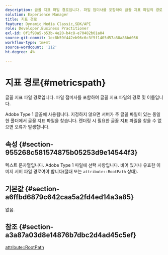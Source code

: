 ```yaml
---
description: 글꼴 지표 파일 경로입니다. 파일 접미사를 포함하여 글꼴 지표 파일의 경로 및 이름입니다.
solution: Experience Manager
title: 지표 경로
feature: Dynamic Media Classic,SDK/API
role: Developer,Business Practitioner
exl-id: 0f1f98a5-b53b-4e20-b4c8-e70482b01a04
source-git-commit: 1ec8b59f442eb96c6c3f5f1405d57a38a86bd056
workflow-type: tm+mt
source-wordcount: '112'
ht-degree: 4%

---
```


# 지표 경로{#metricspath}

글꼴 지표 파일 경로입니다. 파일 접미사를 포함하여 글꼴 지표 파일의 경로 및 이름입니다.

Adobe Type 1 글꼴에 사용됩니다. 지정하지 않으면 서버가 주 글꼴 파일이 있는 동일한 폴더에서 글꼴 지표 파일을 찾습니다. 렌더링 시 필요한 글꼴 지표 파일을 찾을 수 없으면 오류가 발생합니다.

## 속성 {#section-955268c581574875b05253d9e14544f3}

텍스트 문자열입니다. Adobe Type 1 파일에 선택 사항입니다. 비어 있거나 유효한 이미지 서버 파일 경로여야 합니다(절대 또는 `attribute::RootPath` 상대).

## 기본값 {#section-a6ffbd6879c642caa5a2fd4ed14a3a85}

없음.

## 참조 {#section-a3a87a03d8e14876b7dbc2d4ad45c5ef}

[attribute::RootPath](/help/aem-is-ir-api/is-api/image-catalog/image-serving-api-ref/c-image-catalog-reference/c-attributes-reference/r-rootpath.md)
